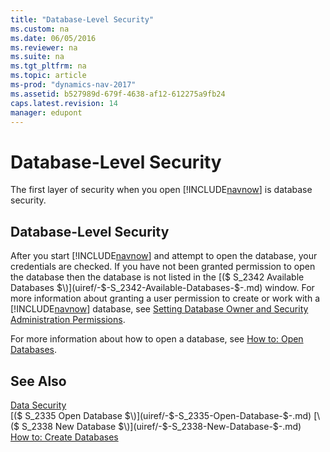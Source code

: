 ```yaml
---
title: "Database-Level Security"
ms.custom: na
ms.date: 06/05/2016
ms.reviewer: na
ms.suite: na
ms.tgt_pltfrm: na
ms.topic: article
ms-prod: "dynamics-nav-2017"
ms.assetid: b527989d-679f-4638-af12-612275a9fb24
caps.latest.revision: 14
manager: edupont
---
```

# Database-Level Security
The first layer of security when you open [!INCLUDE[navnow](includes/navnow_md.md)] is database security.  
  
## Database-Level Security  
 After you start [!INCLUDE[navnow](includes/navnow_md.md)] and attempt to open the database, your credentials are checked. If you have not been granted permission to open the database then the database is not listed in the [\($ S\_2342 Available Databases $\)](uiref/-$-S_2342-Available-Databases-$-.md) window. For more information about granting a user permission to create or work with a [!INCLUDE[navnow](includes/navnow_md.md)] database, see [Setting Database Owner and Security Administration Permissions](Setting-Database-Owner-and-Security-Administration-Permissions.md).  
  
 For more information about how to open a database, see [How to: Open Databases](How-to--Open-Databases.md).  
  
## See Also  
 [Data Security](Data-Security.md)   
 [\($ S\_2335 Open Database $\)](uiref/-$-S_2335-Open-Database-$-.md)   
 [\($ S\_2338 New Database $\)](uiref/-$-S_2338-New-Database-$-.md)   
 [How to: Create Databases](How-to--Create-Databases.md)